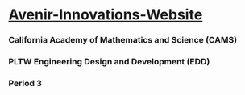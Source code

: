 # [Avenir-Innovations-Website](https://avenirinnovations.com/)
### California Academy of Mathematics and Science (CAMS)
### PLTW Engineering Design and Development (EDD)
### Period 3
